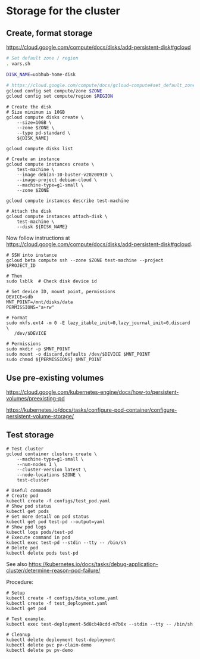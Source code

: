 # Storage for the cluster

## Create, format storage

<https://cloud.google.com/compute/docs/disks/add-persistent-disk#gcloud>


```bash
# Set default zone / region
. vars.sh

DISK_NAME=uobhub-home-disk

# https://cloud.google.com/compute/docs/gcloud-compute#set_default_zone_and_region_in_your_local_client
gcloud config set compute/zone $ZONE
gcloud config set compute/region $REGION
```

```
# Create the disk
# Size minimum is 10GB
gcloud compute disks create \
    --size=10GB \
    --zone $ZONE \
    --type pd-standard \
    ${DISK_NAME}

gcloud compute disks list
```

```
# Create an instance
gcloud compute instances create \
    test-machine \
    --image debian-10-buster-v20200910 \
    --image-project debian-cloud \
    --machine-type=g1-small \
    --zone $ZONE

gcloud compute instances describe test-machine
```

```
# Attach the disk
gcloud compute instances attach-disk \
    test-machine \
    --disk ${DISK_NAME}
```

Now follow instructions at <https://cloud.google.com/compute/docs/disks/add-persistent-disk#gcloud>.

```
# SSH into instance
gcloud beta compute ssh --zone $ZONE test-machine --project $PROJECT_ID
```

```
# Then
sudo lsblk  # Check disk device id
```

```
# Set device ID, mount point, permissions
DEVICE=sdb
MNT_POINT=/mnt/disks/data
PERMISSIONS="a+rw"
```

```
# Format
sudo mkfs.ext4 -m 0 -E lazy_itable_init=0,lazy_journal_init=0,discard \
   /dev/$DEVICE
```

```
# Permissions
sudo mkdir -p $MNT_POINT
sudo mount -o discard,defaults /dev/$DEVICE $MNT_POINT
sudo chmod ${PERMISSIONS} $MNT_POINT
```

## Use pre-existing volumes

<https://cloud.google.com/kubernetes-engine/docs/how-to/persistent-volumes/preexisting-pd>

<https://kubernetes.io/docs/tasks/configure-pod-container/configure-persistent-volume-storage/>

## Test storage

```
# Test cluster
gcloud container clusters create \
    --machine-type=g1-small \
    --num-nodes 1 \
    --cluster-version latest \
    --node-locations $ZONE \
    test-cluster
```

```
# Useful commands
# Create pod
kubectl create -f configs/test_pod.yaml
# Show pod status
kubectl get pods
# Get more detail on pod status
kubectl get pod test-pd --output=yaml
# Show pod logs
kubectl logs pods/test-pd
# Execute command in pod
kubectl exec test-pd --stdin --tty -- /bin/sh
# Delete pod
kubectl delete pods test-pd
```

See also <https://kubernetes.io/docs/tasks/debug-application-cluster/determine-reason-pod-failure/>

Procedure:

```
# Setup
kubectl create -f configs/data_volume.yaml
kubectl create -f test_deployment.yaml
kubectl get pod
```

```
# Test example.
kubectl exec test-deployment-5d8cb48cdd-m7b6x --stdin --tty -- /bin/sh
```

```
# Cleanup
kubectl delete deployment test-deployment
kubectl delete pvc pv-claim-demo
kubectl delete pv pv-demo
```
